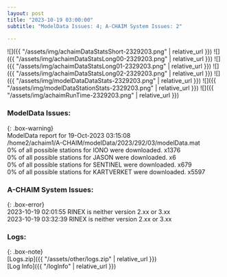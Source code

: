 ```yaml
---
layout: post
title: "2023-10-19 03:00:00"
subtitle: "ModelData Issues: 4; A-CHAIM System Issues: 2"

---
```


![]({{ "/assets/img/achaimDataStatsShort-2329203.png" | relative_url }})
![]({{ "/assets/img/achaimDataStatsLong00-2329203.png" | relative_url }})
![]({{ "/assets/img/achaimDataStatsLong01-2329203.png" | relative_url }})
![]({{ "/assets/img/achaimDataStatsLong02-2329203.png" | relative_url }})
![]({{ "/assets/img/modelDataDataStats-2329203.png" | relative_url }})
![]({{ "/assets/img/modelDataStationStats-2329203.png" | relative_url }})
![]({{ "/assets/img/achaimRunTime-2329203.png" | relative_url }})


### ModelData Issues:  
  
{: .box-warning}  
 ModelData report for 19-Oct-2023 03:15:08   
 /home2/achaim1/A-CHAIM/modelData/2023/292/03/modelData.mat   
 0% of all possible stations for IONO were downloaded. x1376   
 0% of all possible stations for JASON were downloaded. x6   
 0% of all possible stations for SENTINEL were downloaded. x679   
 0% of all possible stations for KARTVERKET were downloaded. x5597   
  
### A-CHAIM System Issues:  
  
{: .box-error}  
2023-10-19 02:01:55 RINEX is neither version 2.xx or 3.xx  
2023-10-19 03:32:39 RINEX is neither version 2.xx or 3.xx  

### Logs:  
  
{: .box-note}  
[Logs.zip]({{ "/assets/other/logs.zip" | relative_url }})  
[Log Info]({{ "/logInfo" | relative_url }})  
